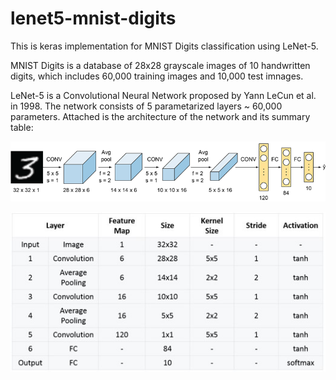 # lenet5-mnist-digits

This is keras implementation for MNIST Digits classification using LeNet-5. 

MNIST Digits is a database of 28x28 grayscale images of 10 handwritten digits, which includes 60,000 training images and 10,000 test imnages. 

LeNet-5 is a Convolutional Neural Network proposed by Yann LeCun et al. in 1998. The network consists of 5 parametarized layers ~ 60,000 parameters. Attached is the architecture of the network and its summary table:

![1](/lenet5-architecture/pic1.png)

![2](/lenet5-architecture/pic2.jpg)
